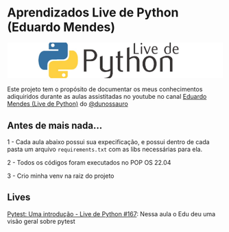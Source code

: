 # Aprendizados Live de Python (Eduardo Mendes)
<p align="center">
  <img src="doc/statics/banner.jpg" title="hover text">
</p>

Este projeto tem o propósito de documentar os meus conhecimentos adiquiridos durante as aulas assistitadas no youtube no canal [Eduardo Mendes (Live de Python)](https://www.youtube.com/c/Dunossauro/featured) do [@dunossauro](https://www.instagram.com/dunossauro/)

## Antes de mais nada...
1 - Cada aula abaixo possui sua expecificação, e possui dentro de cada pasta um arquivo `requirements.txt` com as libs necessárias para ela.

2 - Todos os códigos foram executados no POP OS 22.04

3 - Crio minha venv na raiz do projeto


## Lives
[Pytest: Uma introdução - Live de Python #167](live_167/README.md): Nessa aula o Edu deu uma visão geral sobre pytest

